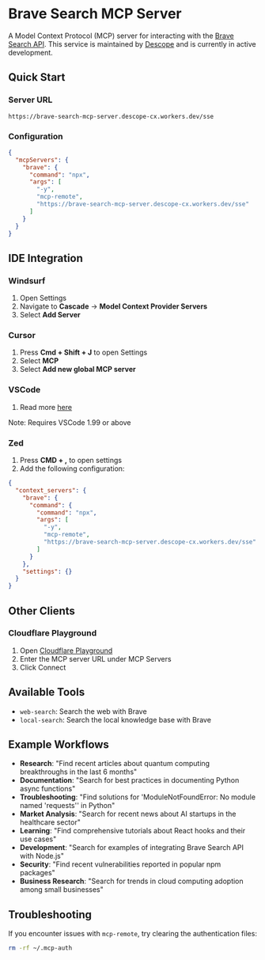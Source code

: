 # Brave Search MCP Server

A Model Context Protocol (MCP) server for interacting with the [Brave Search API](https://brave.com/search/api/). This service is maintained by [Descope](https://www.descope.com/) and is currently in active development.

## Quick Start

### Server URL

```
https://brave-search-mcp-server.descope-cx.workers.dev/sse
```

### Configuration

```json
{
  "mcpServers": {
    "brave": {
      "command": "npx",
      "args": [
        "-y",
        "mcp-remote",
        "https://brave-search-mcp-server.descope-cx.workers.dev/sse"
      ]
    }
  }
}
```

## IDE Integration

### Windsurf

1. Open Settings
2. Navigate to **Cascade** → **Model Context Provider Servers**
3. Select **Add Server**

### Cursor

1. Press **Cmd + Shift + J** to open Settings
2. Select **MCP**
3. Select **Add new global MCP server**

### VSCode

1. Read more [here](https://code.visualstudio.com/docs/copilot/chat/mcp-servers)

Note: Requires VSCode 1.99 or above

### Zed

1. Press **CMD + ,** to open settings
2. Add the following configuration:

```json
{
  "context_servers": {
    "brave": {
      "command": {
        "command": "npx",
        "args": [
          "-y",
          "mcp-remote",
          "https://brave-search-mcp-server.descope-cx.workers.dev/sse"
        ]
      }
    },
    "settings": {}
  }
}
```

## Other Clients

### Cloudflare Playground

1. Open [Cloudflare Playground](https://playground.ai.cloudflare.com/)
2. Enter the MCP server URL under MCP Servers
3. Click Connect

## Available Tools

- `web-search`: Search the web with Brave
- `local-search`: Search the local knowledge base with Brave

## Example Workflows

- **Research**: "Find recent articles about quantum computing breakthroughs in the last 6 months"
- **Documentation**: "Search for best practices in documenting Python async functions"
- **Troubleshooting**: "Find solutions for 'ModuleNotFoundError: No module named 'requests'' in Python"
- **Market Analysis**: "Search for recent news about AI startups in the healthcare sector"
- **Learning**: "Find comprehensive tutorials about React hooks and their use cases"
- **Development**: "Search for examples of integrating Brave Search API with Node.js"
- **Security**: "Find recent vulnerabilities reported in popular npm packages"
- **Business Research**: "Search for trends in cloud computing adoption among small businesses"

## Troubleshooting

If you encounter issues with `mcp-remote`, try clearing the authentication files:

```bash
rm -rf ~/.mcp-auth
```
